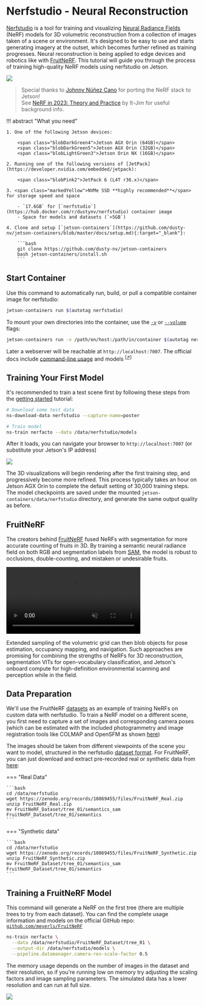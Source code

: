 # Nerfstudio - Neural Reconstruction

[Nerfstudio](https://github.com/nerfstudio-project/nerfstudio/) is a tool for training and visualizing [Neural Radiance Fields](https://developer.nvidia.com/blog/getting-started-with-nvidia-instant-nerfs/) (NeRF) models for 3D volumetric reconstruction from a collection of images taken of a scene or environment. It's designed to be easy to use and starts generating imagery at the outset, which becomes further refined as training progresses. Neural reconstruction is being applied to edge devices and robotics like with [FruitNeRF](#fruitnerf). This tutorial will guide you through the process of training high-quality NeRF models using nerfstudio on Jetson.

<img src="images/nerf_fruit.jpg" style="max-width:800px;">

> Special thanks to [Johnny Núñez Cano](https://www.linkedin.com/in/johnnycano/) for porting the NeRF stack to Jetson!  
> See [NeRF in 2023: Theory and Practice](https://www.it-jim.com/blog/nerf-in-2023-theory-and-practice) by It-Jim for useful background info.

!!! abstract "What you need"

    1. One of the following Jetson devices:

        <span class="blobDarkGreen4">Jetson AGX Orin (64GB)</span>
        <span class="blobDarkGreen5">Jetson AGX Orin (32GB)</span>
        <span class="blobLightGreen3">Jetson Orin NX (16GB)</span>

    2. Running one of the following versions of [JetPack](https://developer.nvidia.com/embedded/jetpack):

        <span class="blobPink2">JetPack 6 (L4T r36.x)</span>

    3. <span class="markedYellow">NVMe SSD **highly recommended**</span> for storage speed and space

        - `17.6GB` for [`nerfstudio`](https://hub.docker.com/r/dustynv/nerfstudio) container image
        - Space for models and datasets (`>5GB`)
		 
    4. Clone and setup [`jetson-containers`](https://github.com/dusty-nv/jetson-containers/blob/master/docs/setup.md){:target="_blank"}:
    
		```bash
		git clone https://github.com/dusty-nv/jetson-containers
		bash jetson-containers/install.sh
		```  
     
## Start Container

Use this command to automatically run, build, or pull a compatible container image for nerfstudio:

```bash
jetson-containers run $(autotag nerfstudio)
```
To mount your own directories into the container, use the [`-v`](https://docs.docker.com/engine/reference/commandline/run/#volume) or [`--volume`](https://docs.docker.com/engine/reference/commandline/run/#volume) flags:

```bash
jetson-containers run -v /path/on/host:/path/in/container $(autotag nerfstudio)
```

Later a webserver will be reachable at `http://localhost:7007`.  The official docs include [command-line usage](https://docs.nerf.studio/quickstart/first_nerf.html) and models <sup>[[↗]](https://docs.nerf.studio/)</sup>

## Training Your First Model

It's recommended to train a test scene first by following these steps from the [getting started](https://docs.nerf.studio/quickstart/first_nerf.html) tutorial:

```bash
# Download some test data
ns-download-data nerfstudio --capture-name=poster

# Train model
ns-train nerfacto --data /data/nerfstudio/models
```

After it loads, you can navigate your browser to `http://localhost:7007` (or substitute your Jetson's IP address)

<img src="images/nerf_poster.jpg" style="max-width:700px;">

The 3D visualizations will begin rendering after the first training step, and progressively become more refined.  This process typically takes an hour on Jetson AGX Orin to complete the default setting of 30,000 training steps.  The model checkpoints are saved under the mounted `jetson-containers/data/nerfstudio` directory, and generate the same output quality as before.

## FruitNeRF

The creators behind [FruitNeRF](https://meyerls.github.io/fruit_nerf/) fused NeRFs with segmentation for more accurate counting of fruits in 3D.  By training a semantic neural radiance field on both RGB and segmentation labels from [SAM](vit/tutorial_sam.md), the model is robust to occlusions, double-counting, and mistaken or undesirable fruits. 

<video class="video" controls autoplay muted playsinline="" width="70%" src="https://meyerls.github.io/fruit_nerf/static/videos/rgb_semantic_mask.mp4"></video>

Extended sampling of the volumetric grid can then blob objects for pose estimation, occupancy mapping, and navigation. Such approaches are promising for combining the strengths of NeRFs for 3D reconstruction, segmentation VITs for open-vocabulary classification, and Jetson's onboard compute for high-definition environmental scanning and perception while in the field.

## Data Preparation

We'll use the FruitNeRF [datasets](https://zenodo.org/records/10869455) as an example of training NeRFs on custom data with nerfstudio.  To train a NeRF model on a different scene, you first need to capture a set of images and corresponding camera poses (which can be estimated with the included photogrammetry and image registration tools like COLMAP and OpenSFM as shown [here](https://docs.nerf.studio/quickstart/custom_dataset.html))
  
The images should be taken from different viewpoints of the scene you want to model, structured in the nerfstudio [dataset format](https://docs.nerf.studio/quickstart/data_conventions.html).  For FruitNeRF, you can just download and extract pre-recorded real or synthetic data from [here](https://zenodo.org/records/10869455):

=== "Real Data"

    ```bash
    cd /data/nerfstudio
    wget https://zenodo.org/records/10869455/files/FruitNeRF_Real.zip
    unzip FruitNeRF_Real.zip
    mv FruitNeRF_Dataset/tree_01/semantics_sam FruitNeRF_Dataset/tree_01/semantics
    ```

=== "Synthetic data"

    ```bash
    cd /data/nerfstudio
    wget https://zenodo.org/records/10869455/files/FruitNeRF_Synthetic.zip
    unzip FruitNeRF_Synthetic.zip
    mv FruitNeRF_Dataset/tree_01/semantics_sam FruitNeRF_Dataset/tree_01/semantics
    ```

## Training a FruitNeRF Model 

This command will generate a NeRF on the first tree (there are multiple trees to try from each dataset).  You can find the complete usage information and models on the official GitHub repo: [`github.com/meyerls/FruitNeRF`](https://github.com/meyerls/FruitNeRF)

```bash 
ns-train nerfacto \
  --data /data/nerfstudio/FruitNeRF_Dataset/tree_01 \
  --output-dir /data/nerfstudio/models \
  --pipeline.datamanager.camera-res-scale-factor 0.5
```

The memory usage depends on the number of images in the dataset and their resolution, so if you're running low on memory try adjusting the scaling factors and image sampling parameters. The simulated data has a lower resolution and can run at full size.

<img src="images/nerf_fruit_1.jpg" style="max-width:900px;">


